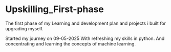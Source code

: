 # Upskilling_First-phase
The first phase of my Learning and development plan and projects i built for upgrading myself.

Started my journey on 09-05-2025 With refreshing my skills in python. And concentrating and learning the concepts of machine learning.
